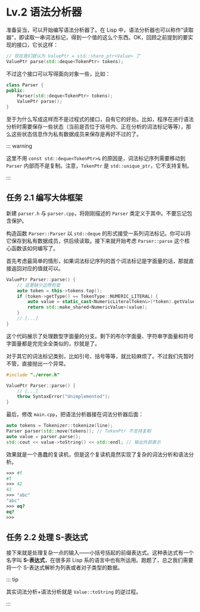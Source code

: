 # Lv.2 语法分析器

准备妥当，可以开始编写语法分析器了。在 Lisp 中，语法分析器也可以称作“读取器”，即读取一串词法标记，得到一个值的这么个东西。OK，回顾之前提到的要实现的接口，它长这样：

```cpp
// 现在我们就认为 ValuePtr = std::share_ptr<Value> 了
ValuePtr parse(std::deque<TokenPtr> tokens);
```

不过这个接口可以写得面向对象一些，比如：

```cpp
class Parser {
public:
    Parser(std::deque<TokenPtr> tokens);
    ValuePtr parse();
}
```

至于为什么写成这样而不是过程式的接口，自有它的好处。比如，程序在进行语法分析时需要保存一些状态（当前是否位于括号内、正在分析的词法标记等等），那么这些状态信息作为私有数据成员来保存是再好不过的了。

::: warning

这里不用 `const std::deque<TokenPtr>&` 的原因是，词法标记序列需要移动到 `Parser` 内部而不是复制。注意，`TokenPtr` 是 `std::unique_ptr`，它不支持复制。

:::

## 任务 2.1 编写大体框架

新建 `parser.h` 与 `parser.cpp`，将刚刚描述的 `Parser` 类定义于其中。不要忘记包含保护。

构造函数 `Parser::Parser` 以 `std::deque` 的形式接受一系列词法标记。你可以将它保存到私有数据成员，供后续读取。接下来就开始考虑 `Parser::parse` 这个核心函数该如何编写了。

首先考虑最简单的情形，如果词法标记序列的首个词法标记是字面量的话，那就直接返回对应的值就可以。

```cpp
ValuePtr Parser::parse() {
    // 这里缺少边界检查
    auto token = this->tokens.top();
    if (token->getType() == TokenType::NUMERIC_LITERAL) {
        auto value = static_cast<NumericLiteralToken&>(*token).getValue();
        return std::make_shared<NumericValue>(value);
    }
    // [...]
}
```

这个代码展示了处理数型字面量的分支。剩下的布尔字面量、字符串字面量和符号字面量都是完完全全类似的，抄就是了。

对于其它的词法标记类别，比如引号、括号等等，就比较麻烦了。不过我们先暂时不管，直接抛出一个异常。

```cpp
#include "./error.h"

ValuePtr Parser::parse() {
    // [...]
    throw SyntaxError("Unimplemented");
}
```

最后，修改 `main.cpp`，把语法分析器接在词法分析器后面：

```cpp
auto tokens = Tokenizer::tokenize(line);
Parser parser(std::move(tokens)); // TokenPtr 不支持复制
auto value = parser.parse();
std::cout << value->toString() << std::endl; // 输出外部表示
```

效果就是一个愚蠢的复读机，但是这个复读机竟然实现了复杂的词法分析和语法分析。
```scheme
>>> #f
#f
>>> 42
42
>>> "abc"
"abc"
>>> eq?
eq?
>>>
```

## 任务 2.2 处理 S-表达式

接下来就是处理复杂一点的输入——小括号括起的前缀表达式。这种表达式有一个名字叫 **S-表达式**，在很多非 Lisp 系的语言中也有所运用。跑题了，总之我们需要将一个 S-表达式解析为列表或者对子类型的数据。

::: tip

其实词法分析+语法分析就是 `Value::toString` 的逆过程。

:::

